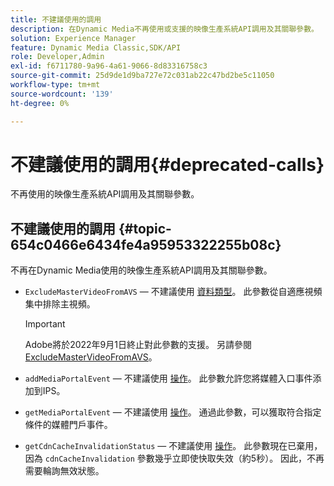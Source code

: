 ```yaml
---
title: 不建議使用的調用
description: 在Dynamic Media不再使用或支援的映像生產系統API調用及其關聯參數。
solution: Experience Manager
feature: Dynamic Media Classic,SDK/API
role: Developer,Admin
exl-id: f6711780-9a96-4a61-9066-8d83316758c3
source-git-commit: 25d9de1d9ba727e72c031ab22c47bd2be5c11050
workflow-type: tm+mt
source-wordcount: '139'
ht-degree: 0%

---
```


# 不建議使用的調用{#deprecated-calls}

不再使用的映像生產系統API調用及其關聯參數。

## 不建議使用的調用 {#topic-654c0466e6434fe4a95953322255b08c}

不再在Dynamic Media使用的映像生產系統API調用及其關聯參數。

* `ExcludeMasterVideoFromAVS`  — 不建議使用 [資料類型](/help/aem-ips-api/types/c-data-types/c-data-types.md)。 此參數從自適應視頻集中排除主視頻。
   >[!IMPORTANT]
   >
   >Adobe將於2022年9月1日終止對此參數的支援。 另請參閱 [ExcludeMasterVideoFromAVS](/help/aem-ips-api/types/c-data-types/r-exclude-master-video-from-avs.md)。

* `addMediaPortalEvent`  — 不建議使用 [操作](/help/aem-ips-api/operations/c-operations-intro/c-operations-intro.md)。 此參數允許您將媒體入口事件添加到IPS。
* `getMediaPortalEvent`  — 不建議使用 [操作](/help/aem-ips-api/operations/c-operations-intro/c-operations-intro.md)。 通過此參數，可以獲取符合指定條件的媒體門戶事件。
* `getCdnCacheInvalidationStatus`  — 不建議使用 [操作](/help/aem-ips-api/operations/c-operations-intro/c-operations-intro.md)。 此參數現在已棄用，因為 `cdnCacheInvalidation` 參數幾乎立即使快取失效（約5秒）。 因此，不再需要輪詢無效狀態。

